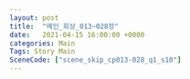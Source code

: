 ```yaml
---
layout: post
title:  "메인_회상_013~028장"
date:   2021-04-15 16:00:00 +0000
categories: Main
Tags: Story Main
SceneCode: ["scene_skip_cp013-028_q1_s10"]
---
```

